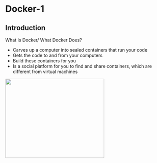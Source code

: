 # Docker-1
## Introduction
What Is Docker/ What Docker Does?
+ Carves up a computer into sealed containers that run your code
+ Gets the code to and from your computers
+ Build these containers for you
+ Is a social platform for you to find and share containers, which are different from virtual machines
<image src="Pictures/Docker.png" width = 310 height = 248 >